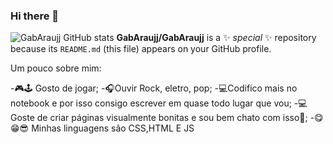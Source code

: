 ### Hi there 👋

![GabAraujj GitHub stats](https://github-readme-stats.vercel.app/api?username=gabaraujj&theme=gotham&show_icons=true)
**GabAraujj/GabAraujj** is a ✨ _special_ ✨ repository because its `README.md` (this file) appears on your GitHub profile.

Um pouco sobre mim:

-🎮🕹 Gosto de jogar;
-🎧Ouvir Rock, eletro, pop;
-💻Codifico mais no notebook e por isso consigo escrever em quase todo lugar que vou;
-💻Goste de criar páginas visualmente bonitas e sou bem chato com isso🎃;
-😋😁😎 Minhas linguagens são CSS,HTML E JS

